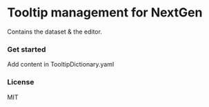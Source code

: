 Tooltip management for NextGen
==================

Contains the dataset & the editor.

### Get started

Add content in TooltipDictionary.yaml

### License

MIT
